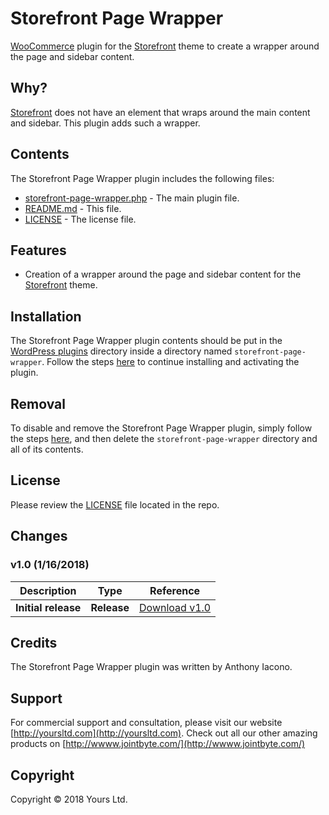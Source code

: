 # Storefront Page Wrapper
[WooCommerce](https://woocommerce.com) plugin for the [Storefront](https://wordpress.org/themes/storefront/) theme to create a wrapper around the page and sidebar content.

## Why?
[Storefront](https://wordpress.org/themes/storefront/) does not have an element that wraps around the main content and sidebar. This plugin adds such a wrapper.

## Contents

The Storefront Page Wrapper plugin includes the following files:
* [storefront-page-wrapper.php](storefront-page-wrapper.php) - The main plugin file.
* [README.md](README.md) - This file.
* [LICENSE](LICENSE) - The license file.

## Features
* Creation of a wrapper around the page and sidebar content for the [Storefront](https://wordpress.org/themes/storefront/) theme.

## Installation
The Storefront Page Wrapper plugin contents should be put in the [WordPress plugins](https://codex.wordpress.org/Writing_a_Plugin#Names.2C_Files.2C_and_Locations) directory inside a directory named `storefront-page-wrapper`. Follow the steps [here](https://codex.wordpress.org/Managing_Plugins#Manual_Plugin_Installation) to continue installing and activating the plugin.

## Removal
To disable and remove the Storefront Page Wrapper plugin, simply follow the steps [here](https://codex.wordpress.org/Managing_Plugins#Uninstalling_Plugins), and then delete the `storefront-page-wrapper` directory and all of its contents.

## License
Please review the [LICENSE](LICENSE) file located in the repo.

## Changes
### v1.0 (__1/16/2018__)

| Description  | Type | Reference |
| ------------- | ------------- | ------------- |
| **Initial release**  | **Release**  | [Download v1.0](https://github.com/YoursLtd/storefront-page-wrapper/releases/tag/v1.0) |

## Credits
The Storefront Page Wrapper plugin was written by Anthony Iacono.

## Support
For commercial support and consultation, please visit our website [http://yoursltd.com](http://yoursltd.com). Check out all our other amazing products on [http://wwww.jointbyte.com/](http://wwww.jointbyte.com/)

## Copyright
Copyright &copy; 2018 Yours Ltd.
